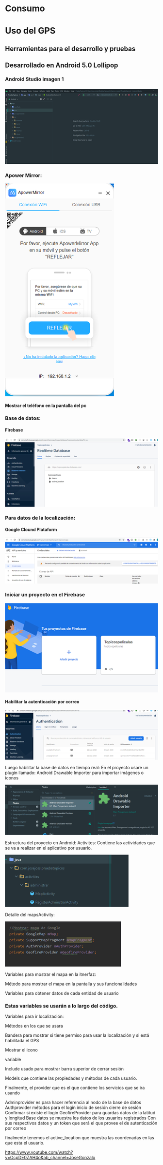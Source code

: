 
<h1>Consumo</h1>


<h1>Uso del GPS</h1>
<h2>Herramientas para el desarrollo y pruebas<h2>
  <p>Desarrollado en Android 5.0 Lollipop</p>
<h3>Android Studio imagen 1<h3>
  <img src="https://github.com/JosselynVela/Consumo/blob/master/imagenes/1.png"/>


<h3>Apower Mirror:</h3>
<img src="https://github.com/JosselynVela/Consumo/blob/master/imagenes/Imagen2.png"/>
<h4>Mostrar el teléfono en la pantalla del pc</h4>
<h3>Base de datos:</h3>
<h4>Firebase</h4>
<img src="https://github.com/JosselynVela/Consumo/blob/master/imagenes/Imagen3.png"/>
<h3>Para datos de la localización:</h3>
<h4>Google Clound Plataform</h4>
<img src="https://github.com/JosselynVela/Consumo/blob/master/imagenes/Imagen4.png"/>
<h3>Iniciar un proyecto en el Firebase</h3> 

<img src="https://github.com/JosselynVela/Consumo/blob/master/imagenes/Imagen5.png"/>

<h4>Habilitar la autenticación por correo</h4>
<img src="https://github.com/JosselynVela/Consumo/blob/master/imagenes/imagen6.png"/>
<p>Luego habilitar la base de datos en tiempo real:
En el proyecto usare un plugin llamado:
Android Drawable Importer para importar imágenes o iconos</p>
<img src="https://github.com/JosselynVela/Consumo/blob/master/imagenes/imagen7.png"/>

<p>Estructura del proyecto en Android:
Activites:
Contiene las actividades que se va a realizar en el aplicativo por usuario.</p>
<img src="https://github.com/JosselynVela/Consumo/blob/master/imagenes/imagen8.png"/>
<p>Detalle del mapsActivity:</p>
<img src="https://github.com/JosselynVela/Consumo/blob/master/imagenes/imagen9.png"/>
<p>Variables para mostrar el mapa en la itnerfaz:</p>


<p>Método para mostrar el mapa en la pantalla y sus funcionalidades</p>

<p>Variables para obtener datos de cada entidad de usuario</p>

<h3>Estas variables se usarán a lo largo del código.</h3>
<p>Variables para ir localización:</p>

<p>Métodos en los que se usara</p>


<p>Bandera para mostrar si tiene permiso para usar la localización y si está habilitada el GPS</p>

<p>Mostrar el icono</p>
<p>variable</p>


<p>Include usado para mostrar barra superior de cerrar sesión</p>

<p>Models que contiene las propiedades y métodos de cada usuario.</p>

<p>Finalmente, el provider que es el que contiene los servicios que se ira usando </p>

<p>Adminprovider es para hacer referencia al nodo de la base de datos
Authprovider métodos para el login inicio de sesión cierre de sesión
Confirmar si existe el login
GeofireProvider para guardas datos de la latitud y longitud
Base datos se muestra los datos de los usuarios registrados
Con sus respectivos datos y un token que será el que provee el de autenticación por correo</p>


<p>finalmente tenemos el active_location que muestra las coordenadas en las que esta el usuario.</p>

https://www.youtube.com/watch?v=OcpDE0ZAH4o&ab_channel=JoseGonzalo


